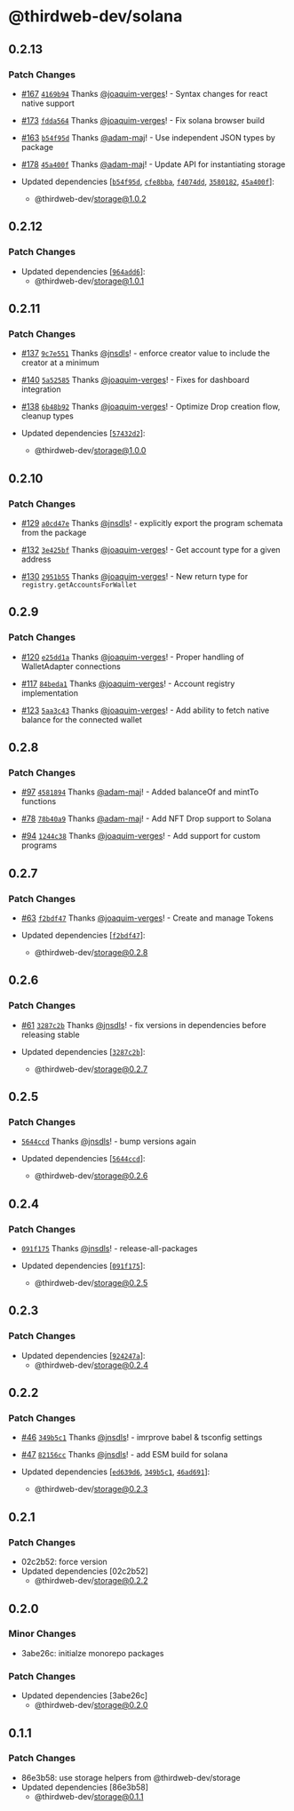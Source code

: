 # @thirdweb-dev/solana

## 0.2.13

### Patch Changes

- [#167](https://github.com/thirdweb-dev/js/pull/167) [`4169b94`](https://github.com/thirdweb-dev/js/commit/4169b9428f9001b7cad259a4e56fe610316cd191) Thanks [@joaquim-verges](https://github.com/joaquim-verges)! - Syntax changes for react native support

- [#173](https://github.com/thirdweb-dev/js/pull/173) [`fdda564`](https://github.com/thirdweb-dev/js/commit/fdda564b1ebcea22667101e9d4f4f94fdf00ebed) Thanks [@joaquim-verges](https://github.com/joaquim-verges)! - Fix solana browser build

- [#163](https://github.com/thirdweb-dev/js/pull/163) [`b54f95d`](https://github.com/thirdweb-dev/js/commit/b54f95dc906928ff2f9251748f254a16fe1f2cee) Thanks [@adam-maj](https://github.com/adam-maj)! - Use independent JSON types by package

- [#178](https://github.com/thirdweb-dev/js/pull/178) [`45a400f`](https://github.com/thirdweb-dev/js/commit/45a400fd9287582bfb5f21ab2cb2d7a4332434c5) Thanks [@adam-maj](https://github.com/adam-maj)! - Update API for instantiating storage

- Updated dependencies [[`b54f95d`](https://github.com/thirdweb-dev/js/commit/b54f95dc906928ff2f9251748f254a16fe1f2cee), [`cfe8bba`](https://github.com/thirdweb-dev/js/commit/cfe8bbafa464a9e768e6d31fbd9dd9760fdced16), [`f4074dd`](https://github.com/thirdweb-dev/js/commit/f4074ddadc9fb6e18dcc9251a936376c3f4a9144), [`3580182`](https://github.com/thirdweb-dev/js/commit/3580182fa903ed7a661444f0daa160c330e62ec5), [`45a400f`](https://github.com/thirdweb-dev/js/commit/45a400fd9287582bfb5f21ab2cb2d7a4332434c5)]:
  - @thirdweb-dev/storage@1.0.2

## 0.2.12

### Patch Changes

- Updated dependencies [[`964add6`](https://github.com/thirdweb-dev/js/commit/964add6f205577298b8f4b9ce7298e5bf09e88e7)]:
  - @thirdweb-dev/storage@1.0.1

## 0.2.11

### Patch Changes

- [#137](https://github.com/thirdweb-dev/js/pull/137) [`9c7e551`](https://github.com/thirdweb-dev/js/commit/9c7e5518fffa1c1628179fc69d524be7105d3a75) Thanks [@jnsdls](https://github.com/jnsdls)! - enforce creator value to include the creator at a minimum

- [#140](https://github.com/thirdweb-dev/js/pull/140) [`5a52585`](https://github.com/thirdweb-dev/js/commit/5a52585a7a2cd0041dfbb5124582a3c0403b285b) Thanks [@joaquim-verges](https://github.com/joaquim-verges)! - Fixes for dashboard integration

- [#138](https://github.com/thirdweb-dev/js/pull/138) [`6b48b92`](https://github.com/thirdweb-dev/js/commit/6b48b9288b38b66c1177b19c00bfab9fee7c529d) Thanks [@joaquim-verges](https://github.com/joaquim-verges)! - Optimize Drop creation flow, cleanup types

- Updated dependencies [[`57432d2`](https://github.com/thirdweb-dev/js/commit/57432d21c4c9e880a36c61f4988c60af61ac9d44)]:
  - @thirdweb-dev/storage@1.0.0

## 0.2.10

### Patch Changes

- [#129](https://github.com/thirdweb-dev/js/pull/129) [`a0cd47e`](https://github.com/thirdweb-dev/js/commit/a0cd47ec3596d23f974e58d668ce02e34bfe3528) Thanks [@jnsdls](https://github.com/jnsdls)! - explicitly export the program schemata from the package

- [#132](https://github.com/thirdweb-dev/js/pull/132) [`3e425bf`](https://github.com/thirdweb-dev/js/commit/3e425bf8e65db99fc4043ea5d2bc4b863eabce52) Thanks [@joaquim-verges](https://github.com/joaquim-verges)! - Get account type for a given address

- [#130](https://github.com/thirdweb-dev/js/pull/130) [`2951b55`](https://github.com/thirdweb-dev/js/commit/2951b5533c13d1d7633c491df7e5710b0a6608dd) Thanks [@joaquim-verges](https://github.com/joaquim-verges)! - New return type for `registry.getAccountsForWallet`

## 0.2.9

### Patch Changes

- [#120](https://github.com/thirdweb-dev/js/pull/120) [`e25dd1a`](https://github.com/thirdweb-dev/js/commit/e25dd1ac8e5ef25d844b2d570ac557b0440e6e51) Thanks [@joaquim-verges](https://github.com/joaquim-verges)! - Proper handling of WalletAdapter connections

- [#117](https://github.com/thirdweb-dev/js/pull/117) [`84beda1`](https://github.com/thirdweb-dev/js/commit/84beda1cbb17f1e5ffb1edbea2acb7c42f47fbab) Thanks [@joaquim-verges](https://github.com/joaquim-verges)! - Account registry implementation

- [#123](https://github.com/thirdweb-dev/js/pull/123) [`5aa3c43`](https://github.com/thirdweb-dev/js/commit/5aa3c433d790a2f65515758171f5822864826367) Thanks [@joaquim-verges](https://github.com/joaquim-verges)! - Add ability to fetch native balance for the connected wallet

## 0.2.8

### Patch Changes

- [#97](https://github.com/thirdweb-dev/js/pull/97) [`4581894`](https://github.com/thirdweb-dev/js/commit/45818944e530ad99d1371f2170da7cfc8bf6d94e) Thanks [@adam-maj](https://github.com/adam-maj)! - Added balanceOf and mintTo functions

- [#78](https://github.com/thirdweb-dev/js/pull/78) [`78b40a9`](https://github.com/thirdweb-dev/js/commit/78b40a94df929a84ba36a96fd85eef5e7a1ff8ed) Thanks [@adam-maj](https://github.com/adam-maj)! - Add NFT Drop support to Solana

- [#94](https://github.com/thirdweb-dev/js/pull/94) [`1244c38`](https://github.com/thirdweb-dev/js/commit/1244c38162d23212cea50a4b8e86e65d5514504d) Thanks [@joaquim-verges](https://github.com/joaquim-verges)! - Add support for custom programs

## 0.2.7

### Patch Changes

- [#63](https://github.com/thirdweb-dev/js/pull/63) [`f2bdf47`](https://github.com/thirdweb-dev/js/commit/f2bdf47b4fd06433be367c9aac6d11a8dbbf1a1a) Thanks [@joaquim-verges](https://github.com/joaquim-verges)! - Create and manage Tokens

- Updated dependencies [[`f2bdf47`](https://github.com/thirdweb-dev/js/commit/f2bdf47b4fd06433be367c9aac6d11a8dbbf1a1a)]:
  - @thirdweb-dev/storage@0.2.8

## 0.2.6

### Patch Changes

- [#61](https://github.com/thirdweb-dev/js/pull/61) [`3287c2b`](https://github.com/thirdweb-dev/js/commit/3287c2b0f233332fe4a095f973deed8efab91db6) Thanks [@jnsdls](https://github.com/jnsdls)! - fix versions in dependencies before releasing stable

- Updated dependencies [[`3287c2b`](https://github.com/thirdweb-dev/js/commit/3287c2b0f233332fe4a095f973deed8efab91db6)]:
  - @thirdweb-dev/storage@0.2.7

## 0.2.5

### Patch Changes

- [`5644ccd`](https://github.com/thirdweb-dev/js/commit/5644ccd3ee2ff330e4e5840d3266033376750117) Thanks [@jnsdls](https://github.com/jnsdls)! - bump versions again

- Updated dependencies [[`5644ccd`](https://github.com/thirdweb-dev/js/commit/5644ccd3ee2ff330e4e5840d3266033376750117)]:
  - @thirdweb-dev/storage@0.2.6

## 0.2.4

### Patch Changes

- [`091f175`](https://github.com/thirdweb-dev/js/commit/091f1758604d40e825ea28a13c2699d67bc75d8c) Thanks [@jnsdls](https://github.com/jnsdls)! - release-all-packages

- Updated dependencies [[`091f175`](https://github.com/thirdweb-dev/js/commit/091f1758604d40e825ea28a13c2699d67bc75d8c)]:
  - @thirdweb-dev/storage@0.2.5

## 0.2.3

### Patch Changes

- Updated dependencies [[`924247a`](https://github.com/thirdweb-dev/js/commit/924247a8ed5ef1867dccfad9479b00f71795ebf6)]:
  - @thirdweb-dev/storage@0.2.4

## 0.2.2

### Patch Changes

- [#46](https://github.com/thirdweb-dev/js/pull/46) [`349b5c1`](https://github.com/thirdweb-dev/js/commit/349b5c1e028a06616d40de84257fd8d1cf05df83) Thanks [@jnsdls](https://github.com/jnsdls)! - imrprove babel & tsconfig settings

- [#47](https://github.com/thirdweb-dev/js/pull/47) [`82156cc`](https://github.com/thirdweb-dev/js/commit/82156cc727166230d301eeaf8fdc422332b06a8e) Thanks [@jnsdls](https://github.com/jnsdls)! - add ESM build for solana

- Updated dependencies [[`ed639d6`](https://github.com/thirdweb-dev/js/commit/ed639d659d9d746321fb8858212d22cc16d9cd19), [`349b5c1`](https://github.com/thirdweb-dev/js/commit/349b5c1e028a06616d40de84257fd8d1cf05df83), [`46ad691`](https://github.com/thirdweb-dev/js/commit/46ad691a1636dbc7915ade22067ccfa1d39f7851)]:
  - @thirdweb-dev/storage@0.2.3

## 0.2.1

### Patch Changes

- 02c2b52: force version
- Updated dependencies [02c2b52]
  - @thirdweb-dev/storage@0.2.2

## 0.2.0

### Minor Changes

- 3abe26c: initialze monorepo packages

### Patch Changes

- Updated dependencies [3abe26c]
  - @thirdweb-dev/storage@0.2.0

## 0.1.1

### Patch Changes

- 86e3b58: use storage helpers from @thirdweb-dev/storage
- Updated dependencies [86e3b58]
  - @thirdweb-dev/storage@0.1.1
